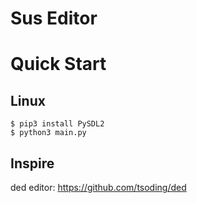 # Sus Editor

# Quick Start

## Linux

```console
$ pip3 install PySDL2
$ python3 main.py
```

## Inspire

ded editor: https://github.com/tsoding/ded
